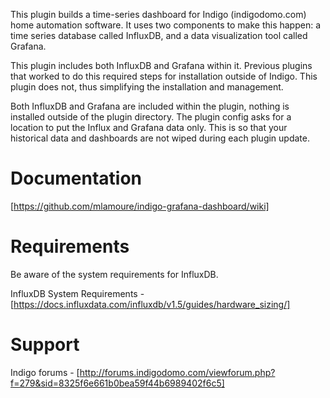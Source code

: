 This plugin builds a time-series dashboard for Indigo (indigodomo.com) home automation software. It uses two components to make this happen: a time series database called InfluxDB, and a data visualization tool called Grafana.

This plugin includes both InfluxDB and Grafana within it. Previous plugins that worked to do this required steps for installation outside of Indigo. This plugin does not, thus simplifying the installation and management.

Both InfluxDB and Grafana are included within the plugin, nothing is installed outside of the plugin directory. The plugin config asks for a location to put the Influx and Grafana data only. This is so that your historical data and dashboards are not wiped during each plugin update.

# Documentation #
[https://github.com/mlamoure/indigo-grafana-dashboard/wiki]

# Requirements #
Be aware of the system requirements for InfluxDB.

InfluxDB System Requirements - [https://docs.influxdata.com/influxdb/v1.5/guides/hardware_sizing/]

# Support #
Indigo forums - [http://forums.indigodomo.com/viewforum.php?f=279&sid=8325f6e661b0bea59f44b6989402f6c5]